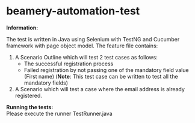 # beamery-automation-test
**Information:**

The test is written in Java using Selenium with TestNG and Cucumber framework with page object model. 
The feature file contains:
1. A Scenario Outline which will test 2 test cases as follows:  
    - The successful registration process
    - Failed registration by not passing one of the mandatory field value (First name)
    (**Note**: This test case can be written to test all the mandatory fields) 
2. A Scenario which will test a case where the email address is already registered.

**Running the tests:**  
Please execute the runner TestRunner.java



